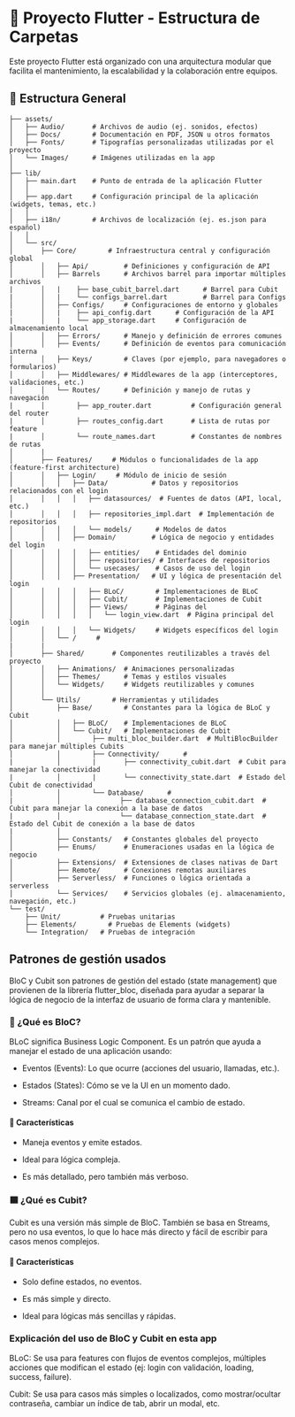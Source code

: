 # 📱 Proyecto Flutter - Estructura de Carpetas

Este proyecto Flutter está organizado con una arquitectura modular que facilita el mantenimiento, la escalabilidad y la colaboración entre equipos.

## 📁 Estructura General

```FRONTEND_APP/
├── assets/
│   ├── Audio/       # Archivos de audio (ej. sonidos, efectos)
│   ├── Docs/        # Documentación en PDF, JSON u otros formatos
│   ├── Fonts/       # Tipografías personalizadas utilizadas por el proyecto
│   └── Images/      # Imágenes utilizadas en la app
│
├── lib/
│   ├── main.dart    # Punto de entrada de la aplicación Flutter
│   │
│   ├── app.dart     # Configuración principal de la aplicación (widgets, temas, etc.)
│   │
│   ├── i18n/        # Archivos de localización (ej. es.json para español)
│   │
│   └── src/
│       ├── Core/        # Infraestructura central y configuración global
│       │   ├── Api/         # Definiciones y configuración de API
│       │   ├── Barrels      # Archivos barrel para importar múltiples archivos
|       │   |    ├── base_cubit_barrel.dart      # Barrel para Cubit
|       │   |    └── configs_barrel.dart         # Barrel para Configs
│       │   ├── Configs/     # Configuraciones de entorno y globales
|       │   |    ├── api_config.dart      # Configuración de la API
|       │   |    └── app_storage.dart     # Configuración de almacenamiento local
│       │   ├── Errors/      # Manejo y definición de errores comunes
│       │   ├── Events/      # Definición de eventos para comunicación interna
│       │   ├── Keys/        # Claves (por ejemplo, para navegadores o formularios)
│       │   ├── Middlewares/ # Middlewares de la app (interceptores, validaciones, etc.)
│       │   └── Routes/      # Definición y manejo de rutas y navegación
|       │        ├── app_router.dart          # Configuración general del router
|       │        ├── routes_config.dart       # Lista de rutas por feature
|       │        └── route_names.dart         # Constantes de nombres de rutas
│       |
│       ├── Features/     # Módulos o funcionalidades de la app (feature-first architecture)
│       │   ├── Login/     # Módulo de inicio de sesión
│       │   │   ├── Data/           # Datos y repositorios relacionados con el login
│       │   │   │   ├── datasources/  # Fuentes de datos (API, local, etc.)
│       │   │   │   ├── repositories_impl.dart  # Implementación de repositorios
│       │   │   │   └── models/      # Modelos de datos
│       │   │   ├── Domain/         # Lógica de negocio y entidades del login
│       │   │   │   ├── entities/    # Entidades del dominio
│       │   │   │   ├── repositories/ # Interfaces de repositorios
│       │   │   │   └── usecases/    # Casos de uso del login
│       │   │   ├── Presentation/   # UI y lógica de presentación del login
│       │   │   │   ├── BLoC/        # Implementaciones de BLoC
│       │   │   │   ├── Cubit/       # Implementaciones de Cubit
│       │   │   │   ├── Views/       # Páginas del
│       │   │   │   │   └── login_view.dart  # Página principal del login
│       │   │   │   └── Widgets/     # Widgets específicos del login
│       │   └── /     #
|       |
│       ├── Shared/       # Componentes reutilizables a través del proyecto
│       │   ├── Animations/  # Animaciones personalizadas
│       │   ├── Themes/      # Temas y estilos visuales
│       │   └── Widgets/     # Widgets reutilizables y comunes
│       │
│       └── Utils/        # Herramientas y utilidades
│           ├── Base/        # Constantes para la lógica de BLoC y Cubit
│           │   ├── BLoC/    # Implementaciones de BLoC
│           │   └── Cubit/   # Implementaciones de Cubit
│           │        ├── multi_bloc_builder.dart  # MultiBlocBuilder para manejar múltiples Cubits
│           │        ├── Connectivity/      #
|           │        |       ├── connectivity_cubit.dart  # Cubit para manejar la conectividad
|           │        |       └── connectivity_state.dart  # Estado del Cubit de conectividad
│           │        └── Database/      #
|           │               ├── database_connection_cubit.dart  # Cubit para manejar la conexión a la base de datos
|           │               └── database_connection_state.dart  # Estado del Cubit de conexión a la base de datos
|           │
│           ├── Constants/   # Constantes globales del proyecto
│           ├── Enums/       # Enumeraciones usadas en la lógica de negocio
│           ├── Extensions/  # Extensiones de clases nativas de Dart
│           ├── Remote/      # Conexiones remotas auxiliares
│           ├── Serverless/  # Funciones o lógica orientada a serverless
│           └── Services/    # Servicios globales (ej. almacenamiento, navegación, etc.)
└── test/
    ├── Unit/          # Pruebas unitarias
    ├── Elements/        # Pruebas de Elements (widgets)
    └── Integration/   # Pruebas de integración
```

## Patrones de gestión usados

BloC y Cubit son patrones de gestión del estado (state management) que provienen de la librería flutter_bloc, diseñada para ayudar a separar la lógica de negocio de la interfaz de usuario de forma clara y mantenible.

### 🔷 ¿Qué es BloC?

BLoC significa Business Logic Component. Es un patrón que ayuda a manejar el estado de una aplicación usando:

- Eventos (Events): Lo que ocurre (acciones del usuario, llamadas, etc.).

- Estados (States): Cómo se ve la UI en un momento dado.

- Streams: Canal por el cual se comunica el cambio de estado.

#### 📌 Características

- Maneja eventos y emite estados.

- Ideal para lógica compleja.

- Es más detallado, pero también más verboso.

### 🟦 ¿Qué es Cubit?

Cubit es una versión más simple de BloC. También se basa en Streams, pero no usa eventos, lo que lo hace más directo y fácil de escribir para casos menos complejos.

#### 📌 Características

- Solo define estados, no eventos.

- Es más simple y directo.

- Ideal para lógicas más sencillas y rápidas.

### Explicación del uso de BloC y Cubit en esta app

BLoC: Se usa para features con flujos de eventos complejos, múltiples acciones que modifican el estado (ej: login con validación, loading, success, failure).

Cubit: Se usa para casos más simples o localizados, como mostrar/ocultar contraseña, cambiar un índice de tab, abrir un modal, etc.
